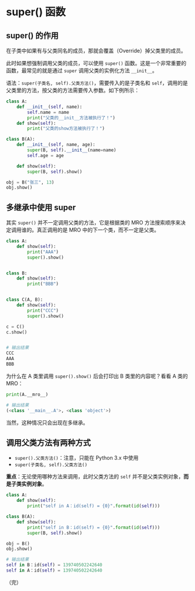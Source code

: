 # super() 函数

## super() 的作用

在子类中如果有与父类同名的成员，那就会覆盖（Override）掉父类里的成员。

此时如果想强制调用父类的成员，可以使用 `super()` 函数。这是一个非常重要的函数，最常见的就是通过 `super` 调用父类的实例化方法 `__init__`。

语法：`super(子类名, self).父类方法()`，需要传入的是子类名和 `self`，调用的是父类里的方法，按父类的方法需要传入参数。如下例所示：

```python
class A:
    def __init__(self, name):
        self.name = name
        print("父类的__init__方法被执行了！")
    def show(self):
        print("父类的show方法被执行了！")

class B(A):
    def __init__(self, name, age):
        super(B, self).__init__(name=name)
        self.age = age

    def show(self):
        super(B, self).show()

obj = B("张三", 13)
obj.show()
```

## 多继承中使用 super

其实 `super()` 并不一定调用父类的方法，它是根据类的 MRO 方法搜索顺序来决定调用谁的。真正调用的是 MRO 中的下一个类，而不一定是父类。

```python
class A:
    def show(self):
        print("AAA")
        super().show()


class B:
    def show(self):
        print("BBB")


class C(A, B):
    def show(self):
        print("CCC")
        super().show()

c = C()
c.show()


# 输出结果
CCC
AAA
BBB
```

为什么在 A 类里调用 `super().show()` 后会打印出 B 类里的内容呢？看看 A 类的 MRO：

```python
print(A.__mro__)

# 输出结果
(<class '__main__.A'>, <class 'object'>)
```

当然，这种情况只会出现在多继承。

## 调用父类方法有两种方式

* `super().父类方法()`：注意，只能在 Python 3.x 中使用
* `super(子类名, self).父类方法()`

**重点**：无论使用哪种方法来调用，此时父类方法的 `self` 并不是父类实例对象，**而是子类实例对象**。

```python
class A:
    def show(self):
        print("self in A：id(self) = {0}".format(id(self)))

class B(A):
    def show(self):
        print("self in B：id(self) = {0}".format(id(self)))
        super(B, self).show()

obj = B()
obj.show()

# 输出结果
self in B：id(self) = 139740502242640
self in A：id(self) = 139740502242640
```

（完）
